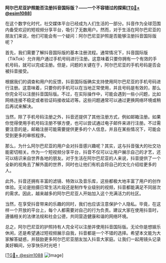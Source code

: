 **阿尔巴尼亚护照能否注册抖音国际版？——一个不容错过的探索[[TG💪+ @esim1088](https://t.me/s/esim1088)]**

在这个数字化时代，社交媒体平台已经成为人们生活的一部分。抖音作为全球范围内备受欢迎的短视频分享平台，吸引了无数用户。然而，对于生活在阿尔巴尼亚的朋友们来说，他们可能会有一个疑问：阿尔巴尼亚护照是否能够注册抖音国际版呢？

首先，我们需要了解抖音国际版的基本注册流程。通常情况下，抖音国际版（TikTok）允许用户通过手机号码进行注册。这意味着只要你拥有一个有效的手机号码，就可以完成注册。但是，问题的关键在于，阿尔巴尼亚的手机号码是否会被抖音接受。

根据我们的调查和用户的反馈，抖音国际版确实支持使用阿尔巴尼亚的手机号码进行注册。这意味着，只要你的手机可以在当地正常使用，并且号码是有效的，那么你完全可以注册抖音国际版。不过，在实际操作中，可能会遇到一些小问题，比如网络连接不稳定或者验证码接收延迟等。这些问题通常可以通过更换网络环境或稍后再试来解决。

当然，除了手机号码注册之外，抖音还提供了其他注册方式，例如邮箱注册。如果你觉得使用手机号码注册不够方便，也可以尝试通过电子邮件来进行注册。不过需要注意的是，邮箱注册可能需要提供更多的个人信息，并且在某些情况下，可能会受到更多的审核程序。

那么，为什么阿尔巴尼亚的用户会对抖音感兴趣呢？其实，这与抖音强大的社交功能密切相关。作为一个短视频分享平台，抖音不仅可以让用户展示自己的才艺，还可以结识来自世界各地的朋友。对于生活在阿尔巴尼亚的人来说，抖音提供了一个全新的视角去了解外面的世界，同时也让他们有机会将自己的文化介绍给更多的人。

此外，抖音还拥有丰富的滤镜、特效以及音乐库，这些都极大地丰富了用户的创作体验。无论是拍摄日常生活片段还是制作专业级别的视频，抖音都能满足不同层次的需求。因此，越来越多的阿尔巴尼亚人开始加入这个充满活力的社区。

当然，在享受抖音带来的乐趣的同时，我们也应该注意保护个人隐私。毕竟，在这样一个开放的平台上，每个人都需要对自己的行为负责。建议大家在使用抖音时，遵循相关的法律法规和社会公德，共同营造健康和谐的网络环境。

总之，阿尔巴尼亚的护照持有人完全可以注册并使用抖音国际版。无论你是想娱乐休闲，还是希望通过短视频展示自我，抖音都是一个不错的选择。希望本文能为大家解答疑惑，并鼓励更多阿尔巴尼亚朋友加入抖音大家庭。让我们一起用镜头记录美好瞬间，分享快乐时光吧！

[[TG💪+ @esim1088](https://t.me/s/esim1088) ![Image](https://i.postimg.cc/4NQfJmqS/Snipaste-2025-05-13-00-14-12.png)]
